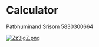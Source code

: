 # Calculator

Patbhuminand Srisom 5830300664

<a href="https://www.picz.in.th/image/Zz3lgZ"><img src="https://sv1.picz.in.th/images/2019/08/12/Zz3lgZ.md.png" alt="Zz3lgZ.png" border="0" /></a>

